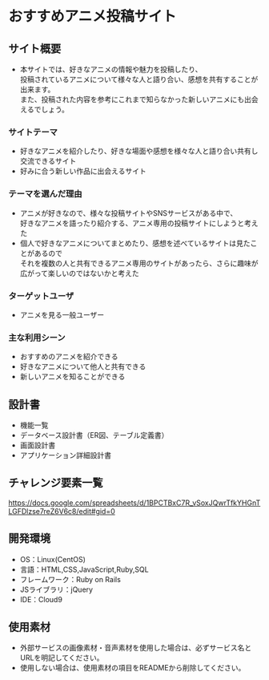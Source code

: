 # おすすめアニメ投稿サイト

## サイト概要
- 本サイトでは、好きなアニメの情報や魅力を投稿したり、<br>
投稿されているアニメについて様々な人と語り合い、感想を共有することが出来ます。<br>
また、投稿された内容を参考にこれまで知らなかった新しいアニメにも出会えるでしょう。

### サイトテーマ
- 好きなアニメを紹介したり、好きな場面や感想を様々な人と語り合い共有し交流できるサイト
- 好みに合う新しい作品に出会えるサイト

### テーマを選んだ理由
- アニメが好きなので、様々な投稿サイトやSNSサービスがある中で、<br>
好きなアニメを語ったり紹介する、アニメ専用の投稿サイトにしようと考えた
- 個人で好きなアニメについてまとめたり、感想を述べているサイトは見たことがあるので<br>
それを複数の人と共有できるアニメ専用のサイトがあったら、さらに趣味が広がって楽しいのではないかと考えた

### ターゲットユーザ
- アニメを見る一般ユーザー

### 主な利用シーン
- おすすめのアニメを紹介できる
- 好きなアニメについて他人と共有できる
- 新しいアニメを知ることができる

## 設計書
- 機能一覧
- データベース設計書（ER図、テーブル定義書）
- 画面設計書
- アプリケーション詳細設計書

## チャレンジ要素一覧
https://docs.google.com/spreadsheets/d/1BPCTBxC7R_vSoxJQwrTfkYHGnTLGFDlzse7reZ6V6c8/edit#gid=0

## 開発環境
- OS：Linux(CentOS)
- 言語：HTML,CSS,JavaScript,Ruby,SQL
- フレームワーク：Ruby on Rails
- JSライブラリ：jQuery
- IDE：Cloud9

## 使用素材
- 外部サービスの画像素材・音声素材を使用した場合は、必ずサービス名とURLを明記してください。
- 使用しない場合は、使用素材の項目をREADMEから削除してください。
